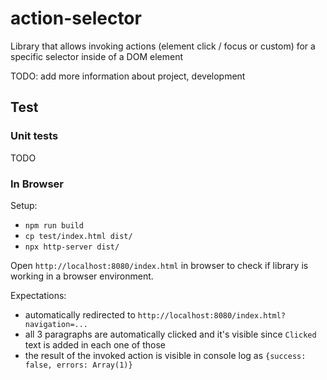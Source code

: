 # action-selector

Library that allows invoking actions (element click / focus or custom) for a specific selector inside of a DOM element

TODO: add more information about project, development

## Test

### Unit tests

TODO

### In Browser

Setup:
- `npm run build`
- `cp test/index.html dist/`
- `npx http-server dist/`

Open `http://localhost:8080/index.html` in browser to check if library is working in a browser environment.

Expectations:
- automatically redirected to `http://localhost:8080/index.html?navigation=...`
- all 3 paragraphs are automatically clicked and it's visible since `Clicked` text is added in each one of those
- the result of the invoked action is visible in console log as `{success: false, errors: Array(1)}`